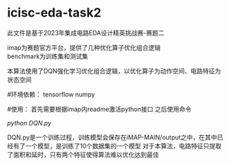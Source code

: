 # icisc-eda-task2
此文件是基于2023年集成电路EDA设计精英挑战赛-赛题二

imap为赛题官方平台，提供了几种优化算子优化组合逻辑  
benchmark为训练集和测试集


本算法使用了DQN强化学习优化组合逻辑，以优化算子为动作空间、电路特征为状态空间

#环境依赖：
    tensorflow
    numpy

#使用：
首先需要根据imap内readme激活python接口
之后使用命令

*python DQN.py <args>*

DQN.py是一个训练过程，训练模型会保存在iMAP-MAIN/output之中，在其中已经有了一个模型，是训练了10个数据集的一个模型
对于本算法，电路特征只提取了面积和延时，只有两个特征使得算法难以优化达到最佳